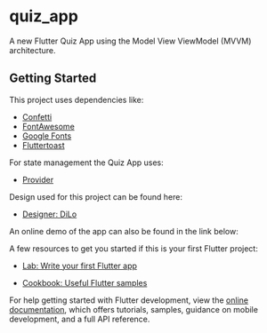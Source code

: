 # quiz_app

A new Flutter Quiz App using the Model View ViewModel (MVVM) architecture.

## Getting Started

This project uses dependencies like:

- [Confetti](https://pub.dev/packages/confetti)
- [FontAwesome](https://pub.dev/packages/font_awesome_flutter)
- [Google Fonts](https://pub.dev/packages/google_fonts)
- [Fluttertoast](https://pub.dev/packages/fluttertoast)

For state management the Quiz App uses:

- [Provider](https://pub.dev/packages/provider)

Design used for this project can be found here:

- [Designer: DiLo](https://www.figma.com/file/Dz0fP8dn3PSE2D2zcQIm1i/Quiz-App?type=design&t=gFHyITLweHsiDfTZ-6)

An online demo of the app can also be found in the link below:

A few resources to get you started if this is your first Flutter project:

- [Lab: Write your first Flutter app](https://docs.flutter.dev/get-started/codelab)

- [Cookbook: Useful Flutter samples](https://docs.flutter.dev/cookbook)

For help getting started with Flutter development, view the
[online documentation](https://docs.flutter.dev/), which offers tutorials,
samples, guidance on mobile development, and a full API reference.

